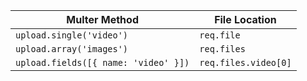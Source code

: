 | Multer Method                        | File Location        |
| ------------------------------------ | -------------------- |
| `upload.single('video')`             | `req.file`           |
| `upload.array('images')`             | `req.files`          |
| `upload.fields([{ name: 'video' }])` | `req.files.video[0]` |

